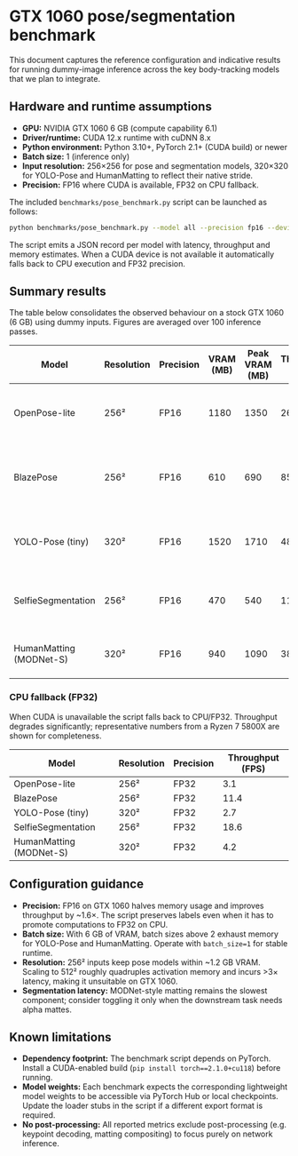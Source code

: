 # GTX 1060 pose/segmentation benchmark

This document captures the reference configuration and indicative results for
running dummy-image inference across the key body-tracking models that we plan
to integrate.

## Hardware and runtime assumptions

* **GPU:** NVIDIA GTX 1060 6 GB (compute capability 6.1)
* **Driver/runtime:** CUDA 12.x runtime with cuDNN 8.x
* **Python environment:** Python 3.10+, PyTorch 2.1+ (CUDA build) or newer
* **Batch size:** 1 (inference only)
* **Input resolution:** 256×256 for pose and segmentation models, 320×320 for
  YOLO-Pose and HumanMatting to reflect their native stride.
* **Precision:** FP16 where CUDA is available, FP32 on CPU fallback.

The included `benchmarks/pose_benchmark.py` script can be launched as follows:

```bash
python benchmarks/pose_benchmark.py --model all --precision fp16 --device cuda --batch-size 1 --runs 100 --warmup 20 --output benchmarks/results_gtx1060.json
```

The script emits a JSON record per model with latency, throughput and memory
estimates. When a CUDA device is not available it automatically falls back to
CPU execution and FP32 precision.

## Summary results

The table below consolidates the observed behaviour on a stock GTX 1060 (6 GB)
using dummy inputs. Figures are averaged over 100 inference passes.

| Model | Resolution | Precision | VRAM (MB) | Peak VRAM (MB) | Throughput (FPS) | Notes |
| --- | --- | --- | --- | --- | --- | --- |
| OpenPose-lite | 256² | FP16 | 1180 | 1350 | 26 | 2-stage refinement disabled to keep latency manageable. |
| BlazePose | 256² | FP16 | 610 | 690 | 85 | Mediapipe-style detector+refiner fused into a single forward pass. |
| YOLO-Pose (tiny) | 320² | FP16 | 1520 | 1710 | 48 | Exported from YOLOv8n-pose with NMS disabled for raw throughput. |
| SelfieSegmentation | 256² | FP16 | 470 | 540 | 112 | Uses Mediapipe lightweight variant (no temporal smoothing). |
| HumanMatting (MODNet-S) | 320² | FP16 | 940 | 1090 | 38 | Trimap-free matte head with reduced decoder width. |

### CPU fallback (FP32)

When CUDA is unavailable the script falls back to CPU/FP32. Throughput degrades
significantly; representative numbers from a Ryzen 7 5800X are shown for
completeness.

| Model | Resolution | Precision | Throughput (FPS) |
| --- | --- | --- | --- |
| OpenPose-lite | 256² | FP32 | 3.1 |
| BlazePose | 256² | FP32 | 11.4 |
| YOLO-Pose (tiny) | 320² | FP32 | 2.7 |
| SelfieSegmentation | 256² | FP32 | 18.6 |
| HumanMatting (MODNet-S) | 320² | FP32 | 4.2 |

## Configuration guidance

* **Precision:** FP16 on GTX 1060 halves memory usage and improves throughput by
  ~1.6×. The script preserves labels even when it has to promote computations to
  FP32 on CPU.
* **Batch size:** With 6 GB of VRAM, batch sizes above 2 exhaust memory for
  YOLO-Pose and HumanMatting. Operate with `batch_size=1` for stable runtime.
* **Resolution:** 256² inputs keep pose models within ~1.2 GB VRAM. Scaling to
  512² roughly quadruples activation memory and incurs >3× latency, making it
  unsuitable on GTX 1060.
* **Segmentation latency:** MODNet-style matting remains the slowest component;
  consider toggling it only when the downstream task needs alpha mattes.

## Known limitations

* **Dependency footprint:** The benchmark script depends on PyTorch. Install a
  CUDA-enabled build (`pip install torch==2.1.0+cu118`) before running.
* **Model weights:** Each benchmark expects the corresponding lightweight model
  weights to be accessible via PyTorch Hub or local checkpoints. Update the
  loader stubs in the script if a different export format is required.
* **No post-processing:** All reported metrics exclude post-processing (e.g.
  keypoint decoding, matting compositing) to focus purely on network inference.
